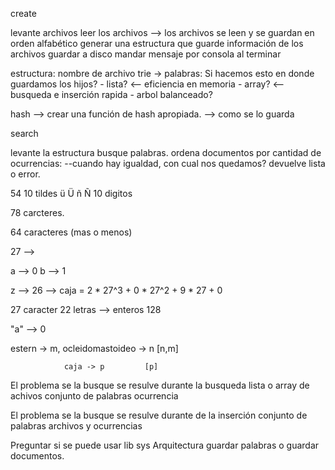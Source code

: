 create

levante archivos 
leer los archivos
  --> los archivos se leen y se guardan en orden alfabético
generar una estructura que guarde información de los archivos
guardar a disco
mandar mensaje por consola al terminar

estructura:
nombre de archivo
trie -> palabras: Si hacemos esto en donde guardamos los hijos?
						- lista? <-- eficiencia en memoria
						- array? <-- busqueda e inserción rapida
						- arbol balanceado?

hash --> crear una función de hash apropiada.
     --> como se lo guarda

search

levante la estructura
busque palabras.
ordena documentos por cantidad de ocurrencias:
  --cuando hay igualdad, con cual nos quedamos?
devuelve lista o error.

54 
10 tildes
ü Ü
ñ Ñ 
10 digitos

78 carcteres. 


64 caracteres (mas o menos)


27 --> 

a --> 0
b --> 1

z --> 26  --> caja = 2 * 27^3 + 0 * 27^2 + 9 * 27 + 0

27 caracter 22 letras --> enteros 128 

"a" --> 0

estern -> m, ocleidomastoideo -> n [n,m] 

				caja -> p	      [p]

El problema se la busque se resulve durante la busqueda
lista o array de achivos
  conjunto de palabras
    ocurrencia

El problema se la busque se resulve durante de la inserción
conjunto de palabras
  archivos y ocurrencias
  

Preguntar si se puede usar lib sys
Arquitectura guardar palabras o guardar documentos.
